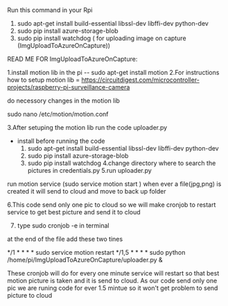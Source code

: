 Run this command in your Rpi
1. sudo apt-get install build-essential libssl-dev libffi-dev python-dev
2. sudo pip install azure-storage-blob 
3. sudo pip install watchdog ( for uploading image on capture (ImgUploadToAzureOnCapture))



READ ME FOR ImgUploadToAzureOnCapture:

1.install motion lib in the pi -- sudo apt-get install motion
2.For instructions how to setup motion lib = https://circuitdigest.com/microcontroller-projects/raspberry-pi-surveillance-camera

  do necessory changes in the motion lib 

  sudo nano /etc/motion/motion.conf


3.After setuping the motion lib run the code uploader.py 

  - install before running the code
    1. sudo apt-get install build-essential libssl-dev libffi-dev python-dev
    2. sudo pip install azure-storage-blob 
    3. sudo pip install watchdog
4.change directory where to search the pictures in credentials.py
5.run uploader.py

  run motion service (sudo service motion start  )
  when ever a file(jpg,png) is created it will send to cloud and move to back up folder


6.This code send only one pic to cloud so we will make cronjob to restart service to get best picture and send it to cloud

7. type sudo cronjob -e in terminal

 at the end of the file add these two tines


 */1 * * * * sudo service motion restart
 */1,5 * * * * sudo python /home/pi/ImgUploadToAzureOnCapture/uploader.py &

  These cronjob will do for every one minute service will restart so that best motion picture is taken and it is send to cloud.
  As our code send only one pic we are runing code for ever 1.5 mintue so it won't get problem to send picture to cloud


